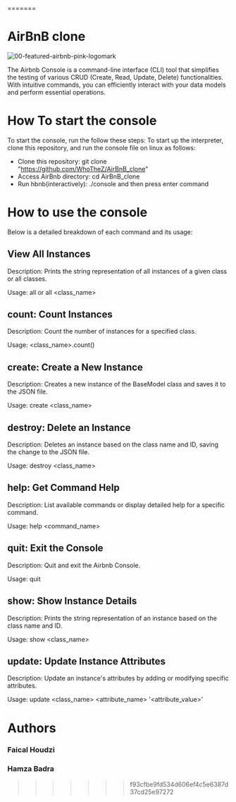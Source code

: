 =======
# AirBnB clone
![00-featured-airbnb-pink-logomark](https://github.com/WhoTheZ/AirBnB_clone/assets/125459606/61cd05a2-21fe-4f67-bdfe-c47de94f7e32)

The Airbnb Console is a command-line interface (CLI) tool that simplifies the testing of various CRUD (Create, Read, Update, Delete) functionalities. With intuitive commands, you can efficiently interact with your data models and perform essential operations.

# How To start the console

To start the console, run the follow these steps: To start up the interpreter, clone this repository, and run the console file on linux as follows:

- Clone this repository: git clone "https://github.com/WhoTheZ/AirBnB_clone"
- Access AirBnb directory: cd AirBnB_clone
- Run hbnb(interactively): ./console and then press enter command

# How to use the console
Below is a detailed breakdown of each command and its usage:
## View All Instances
Description: Prints the string representation of all instances of a given class or all classes.

Usage:  all or all <class_name>

## count: Count Instances
Description: Count the number of instances for a specified class.

Usage: <class_name>.count()

## create: Create a New Instance
Description: Creates a new instance of the BaseModel class and saves it to the JSON file.

Usage: create <class_name>

## destroy: Delete an Instance
Description: Deletes an instance based on the class name and ID, saving the change to the JSON file.

Usage: destroy <class_name> <id>

## help: Get Command Help
Description: List available commands or display detailed help for a specific command.

Usage: help <command_name>

## quit: Exit the Console
Description: Quit and exit the Airbnb Console.

Usage: quit

## show: Show Instance Details

Description: Prints the string representation of an instance based on the class name and ID.

Usage: show <class_name> <id>

## update: Update Instance Attributes

Description: Update an instance's attributes by adding or modifying specific attributes.

Usage: update <class_name> <id> <attribute_name> '<attribute_value>'

# Authors
### Faical Houdzi
### Hamza Badra
>>>>>>> f93cfbe9fd534d606ef4c5e6387d37cd25e97272
